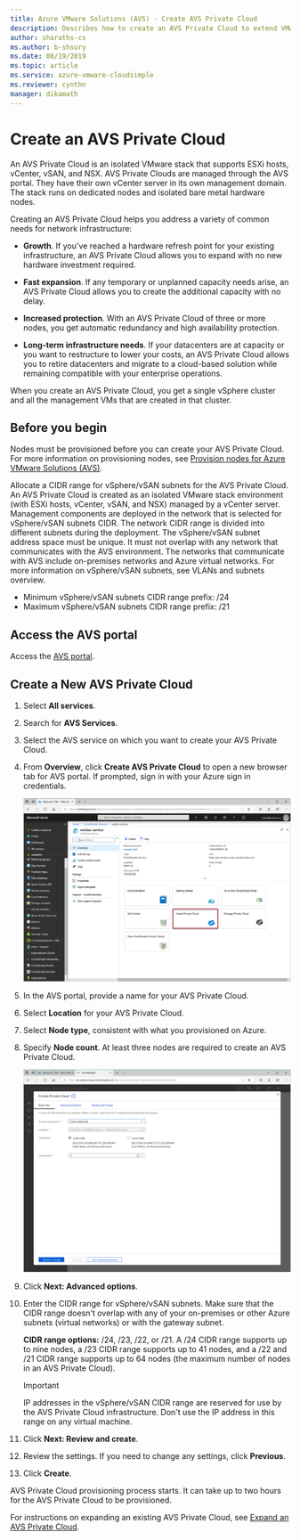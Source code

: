 ```yaml
--- 
title: Azure VMware Solutions (AVS) - Create AVS Private Cloud
description: Describes how to create an AVS Private Cloud to extend VMware workloads to the cloud with operational flexibility and continuity
author: sharaths-cs
ms.author: b-shsury 
ms.date: 08/19/2019 
ms.topic: article 
ms.service: azure-vmware-cloudsimple 
ms.reviewer: cynthn 
manager: dikamath 
---
```


# Create an AVS Private Cloud

An AVS Private Cloud is an isolated VMware stack that supports ESXi hosts, vCenter, vSAN, and NSX. AVS Private Clouds are managed through the AVS portal. They have their own vCenter server in its own management domain. The stack runs on dedicated nodes and isolated bare metal hardware nodes.

Creating an AVS Private Cloud helps you address a variety of common needs for network infrastructure:

* **Growth**. If you've reached a hardware refresh point for your existing infrastructure, an AVS Private Cloud allows you to expand with no new hardware investment required.

* **Fast expansion**. If any temporary or unplanned capacity needs arise, an AVS Private Cloud allows you to create the additional capacity with no delay.

* **Increased protection**. With an AVS Private Cloud of three or more nodes, you get automatic redundancy and high availability protection.

* **Long-term infrastructure needs**. If your datacenters are at capacity or you want to restructure to lower your costs, an AVS Private Cloud allows you to retire datacenters and migrate to a cloud-based solution while remaining compatible with your enterprise operations.

When you create an AVS Private Cloud, you get a single vSphere cluster and all the management VMs that are created in that cluster.

## Before you begin

Nodes must be provisioned before you can create your AVS Private Cloud. For more information on provisioning nodes, see [Provision nodes for Azure VMware Solutions (AVS)](create-nodes.md).

Allocate a CIDR range for vSphere/vSAN subnets for the AVS Private Cloud. An AVS Private Cloud is created as an isolated VMware stack environment (with ESXi hosts, vCenter, vSAN, and NSX) managed by a vCenter server. Management components are deployed in the network that is selected for vSphere/vSAN subnets CIDR. The network CIDR range is divided into different subnets during the deployment. The vSphere/vSAN subnet address space must be unique. It must not overlap with any network that communicates with the AVS environment. The networks that communicate with AVS include on-premises networks and Azure virtual networks. For more information on vSphere/vSAN subnets, see VLANs and subnets overview.

* Minimum vSphere/vSAN subnets CIDR range prefix: /24
* Maximum vSphere/vSAN subnets CIDR range prefix: /21


## Access the AVS portal

Access the [AVS portal](access-cloudsimple-portal.md).

## Create a New AVS Private Cloud

1. Select **All services**.
2. Search for **AVS Services**.
3. Select the AVS service on which you want to create your AVS Private Cloud.
4. From **Overview**, click **Create AVS Private Cloud** to open a new browser tab for AVS portal. If prompted, sign in with your Azure sign in credentials.

    ![Create AVS Private Cloud from Azure](media/create-private-cloud-from-azure.png)

5. In the AVS portal, provide a name for your AVS Private Cloud.
6. Select **Location** for your AVS Private Cloud.
7. Select **Node type**, consistent with what you provisioned on Azure.
8. Specify **Node count**. At least three nodes are required to create an AVS Private Cloud.

    ![Create AVS Private Cloud - Basic info](media/create-private-cloud-basic-info.png)

9. Click **Next: Advanced options**.
10. Enter the CIDR range for vSphere/vSAN subnets. Make sure that the CIDR range doesn't overlap with any of your on-premises or other Azure subnets (virtual networks) or with the gateway subnet.

    **CIDR range options:** /24, /23, /22, or /21. A /24 CIDR range supports up to nine nodes, a /23 CIDR range supports up to 41 nodes, and a /22 and /21 CIDR range supports up to 64 nodes (the maximum number of nodes in an AVS Private Cloud).

    > [!IMPORTANT]
    > IP addresses in the vSphere/vSAN CIDR range are reserved for use by the AVS Private Cloud infrastructure. Don't use the IP address in this range on any virtual machine.

11. Click **Next: Review and create**.
12. Review the settings. If you need to change any settings, click **Previous**.
13. Click **Create**.

AVS Private Cloud provisioning process starts. It can take up to two hours for the AVS Private Cloud to be provisioned.

For instructions on expanding an existing AVS Private Cloud, see [Expand an AVS Private Cloud](expand-private-cloud.md).
